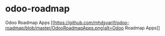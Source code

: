 # odoo-roadmap
Odoo Roadmap Apps
[[https://github.com/mhdsyarif/odoo-roadmap/blob/master/OdooRoadmapApps.png|alt=Odoo Roadmap Apps]]
